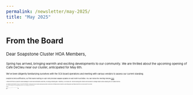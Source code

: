 ```yaml
---
permalink: /newsletter/may-2025/
title: "May 2025"
---
```

## From the Board  
<small>Dear Soapstone Cluster HOA Members,<small>

<small>Spring has arrived, bringing warmth and exciting developments to our community. We are thrilled about the upcoming opening of Cafe DeClieu near our cluster, anticipated for May 6th.<small>

<small>We've been diligently familiarizing ourselves with the SCA board operations and meeting with various vendors to assess our current standing.<small>

<small>Despite technical difficulties, our first board meeting on April 16th provided valuable updates on last month's activities. You can review the meeting minutes [here](https://docs.google.com/document/d/15rQ9ToDfrzOQHw_eH-nnpeS_NYOBGD5q/edit?usp=sharing&ouid=112715785925501502631&rtpof=true&sd=true&utm_source=hs_email&utm_medium=email&_hsenc=p2ANqtz-9FkEMRWHBwimFSA2fmBd8mU2LLXe_W8oCKjcgG32wZBVMDaocsJMvImA6XG17k0iEv_JO4).<small>

<small>A fallen tree from RA property caused damage to cluster and homeowner properties, including a retaining wall. Thankfully, no one was hurt. We are working with vendors and insurance to manage repairs without tapping into our capital reserves.<small>

<small>Our revamped Cluster website is your go-to resource for information, including quick links to essential contacts and documents. We welcome your feedback! Monthly newsletters, board meeting minutes, and financial reports from GHA will be posted for your review.<small>

<small>Join us at the next meeting to discuss our upcoming capital project priorities, such as the parking lot. Your ideas are welcome!<small>

<small>Warm regards,<small>  
<small>The HOA Board<small>

<small>Reminder that this spring you can help the environment by planting native plants. See this article on great reasons to Garden with [Natives](https://www.plantnovanatives.org/post/five-great-reasons-to-garden-with-natives?utm_source=hs_email&utm_medium=email&_hsenc=p2ANqtz-9FkEMRWHBwimFSA2fmBd8mU2LLXe_W8oCKjcgG32wZBVMDaocsJMvImA6XG17k0iEv_JO4).<small>

## Reminders
<small>May 14, 2025 - Wednesday 7 pm<small>  
<small>Board of Directors meeting<small>  
<small>Zoom Meeting ID: 846 7302 4699<small>  
<small>Passcode: 141288<small>  
<small>[Link](https://us06web.zoom.us/j/84673024699?pwd=BvakfEFaF2tb8TuHl75eiXaC8ApJvM.1)<small>  

## CLUSTER EVENTS  
<small>Week of May 12th - a new playground will be installed in the Hearthstone island. Please look out for signs if you need to move your car during that week.<small>

## COMMUNITY EVENTS

<small>May 2 - Herndon Friday Nigh Live<small>    
<small>May 3 - Spring Festival at Walker Nature Center (free)<small>    
<small>May 3 & 4 - The Producers the musical at Reston Community Center<small>    
<small>May 5 - "Milk" - CenterStage Cinema (free)<small>    
<small>May 6 - Cafe DeClieu opening<small>    
<small>May 17-18 - Tephra ICA Arts Festival at Reston Town Center<small>    
<small>May 24 - Reston Concerts on the Town (RTC) Lez Zeppelin<small>    
<small>May 29 - Lake Anne Sunset Paddle<small><small>    
